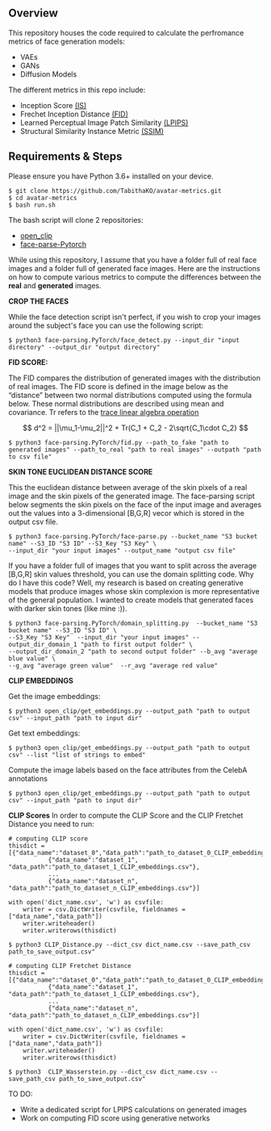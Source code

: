 ## Overview
This repository houses the code required to calculate the perfromance metrics of face generation models:

- VAEs
- GANs
- Diffusion Models

The different metrics in this repo include:
- Inception Score [(IS)](https://github.com/sbarratt/inception-score-pytorch)
- Frechet Inception Distance [(FID)](https://github.com/mseitzer/pytorch-fid)
- Learned Perceptual Image Patch Similarity [(LPIPS)](https://github.com/richzhang/PerceptualSimilarity)
- Structural Similarity Instance Metric [(SSIM)](https://github.com/Po-Hsun-Su/pytorch-ssim)

## Requirements & Steps
Please ensure you have Python 3.6+ installed on your device.
```
$ git clone https://github.com/TabithaKO/avatar-metrics.git
$ cd avatar-metrics
$ bash run.sh
```

The bash script will clone 2 repositories:
- [open_clip](https://github.com/mlfoundations/open_clip)
- [face-parse-Pytorch](https://github.com/TabithaKO/face-parsing.PyTorch)

While using this repository, I assume that you have a folder full of real face images and a folder full of generated face images. Here are the instructions on how to compute various metrics to compute the differences between the **real** and **generated** images.

**CROP THE FACES**

While the face detection script isn't perfect, if you wish to crop your images around the subject's face you can use the following script:
```
$ python3 face-parsing.PyTorch/face_detect.py --input_dir "input directory" --output_dir "output directory"
```
**FID SCORE:**

The FID compares the distribution of generated images with the distribution of real images. The FID score is defined in the image below as the “distance” between two normal distributions computed using the formula below. These normal distributions are described using mean and covariance. Tr refers to the [trace linear algebra operation](https://en.wikipedia.org/wiki/Trace_(linear_algebra))

```math
 d^2 = ||\mu_1-\mu_2||^2 + Tr(C_1 + C_2 - 2\sqrt{C_1\cdot C_2} 
```

```
$ python3 face-parsing.PyTorch/fid.py --path_to_fake "path to generated images" --path_to_real "path to real images" --outpath "path to csv file"
```

**SKIN TONE EUCLIDEAN DISTANCE SCORE** 

This the euclidean distance between average of the skin pixels of a real image and the skin pixels of the generated image. The face-parsing script below segments the skin pixels on the face of the input image and averages out the values into a 3-dimensional [B,G,R] vecor which is stored in the output csv file.
```
$ python3 face-parsing.PyTorch/face-parse.py --bucket_name "S3 bucket name" --S3_ID "S3 ID" --S3_Key "S3 Key" \
--input_dir "your input images" --output_name "output csv file"
```
If you have a folder full of images that you want to split across the average [B,G,R] skin values threshold, you can use the domain splitting code. Why do I have this code? Well, my research is based on creating generative models that produce images whose skin complexion is more representative of the general population. I wanted to create models that generated faces with darker skin tones (like mine :)).

```
$ python3 face-parsing.PyTorch/domain_splitting.py  --bucket_name "S3 bucket name" --S3_ID "S3 ID" \
--S3_Key "S3 Key"  --input_dir "your input images" --output_dir_domain_1 "path to first output folder" \
--output_dir_domain_2 "path to second output folder" --b_avg "average blue value" \
--g_avg "average green value"  --r_avg "average red value"
```

**CLIP EMBEDDINGS**

Get the image embeddings:
```
$ python3 open_clip/get_embeddings.py --output_path "path to output csv" --input_path "path to input dir"
```
Get text embeddings:
```
$ python3 open_clip/get_embeddings.py --output_path "path to output csv" --list "list of strings to embed"
```
Compute the image labels based on the face attributes from the CelebA annotations
```
$ python3 open_clip/get_embeddings.py --output_path "path to output csv" --input_path "path to input dir"
```

**CLIP Scores**
In order to compute the CLIP Score and the CLIP Fretchet Distance you need to run:
```
# computing CLIP score
thisdict = [{"data_name":"dataset_0","data_path":"path_to_dataset_0_CLIP_embeddings.csv"},
           {"data_name":"dataset_1", "data_path":"path_to_dataset_1_CLIP_embeddings.csv"},
           ...
           {"data_name":"dataset_n", "data_path":"path_to_dataset_n_CLIP_embeddings.csv"}]

with open('dict_name.csv', 'w') as csvfile:
    writer = csv.DictWriter(csvfile, fieldnames = ["data_name","data_path"])
    writer.writeheader()
    writer.writerows(thisdict)
    
$ python3 CLIP_Distance.py --dict_csv dict_name.csv --save_path_csv path_to_save_output.csv"
```
```
# computing CLIP Fretchet Distance
thisdict = [{"data_name":"dataset_0","data_path":"path_to_dataset_0_CLIP_embeddings.csv"},
           {"data_name":"dataset_1", "data_path":"path_to_dataset_1_CLIP_embeddings.csv"},
           ...
           {"data_name":"dataset_n", "data_path":"path_to_dataset_n_CLIP_embeddings.csv"}]

with open('dict_name.csv', 'w') as csvfile:
    writer = csv.DictWriter(csvfile, fieldnames = ["data_name","data_path"])
    writer.writeheader()
    writer.writerows(thisdict)
    
$ python3  CLIP_Wasserstein.py --dict_csv dict_name.csv --save_path_csv path_to_save_output.csv"
```

TO DO:
- Write a dedicated script for LPIPS calculations on generated images
- Work on computing FID score using generative networks
